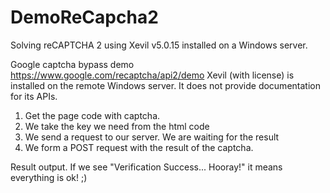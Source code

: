 # DemoReCapcha2
Solving reCAPTCHA 2 using Xevil v5.0.15 installed on a Windows server.

Google captcha bypass demo https://www.google.com/recaptcha/api2/demo
Xevil (with license) is installed on the remote Windows server. It does not provide documentation for its APIs.
1. Get the page code with captcha.
2. We take the key we need from the html code
3. We send a request to our server. We are waiting for the result
4. We form a POST request with the result of the captcha.

Result output. If we see "Verification Success... Hooray!" it means everything is ok! ;)
